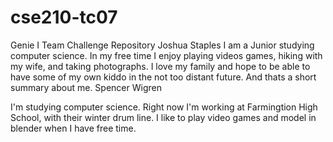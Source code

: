# cse210-tc07
Genie I Team Challenge Repository
Joshua Staples
I am a Junior studying computer science. In my free time I enjoy playing videos games, hiking with my wife, and taking photographs. I love my family and hope to be able to have some of my own kiddo in the not too distant future. And thats a short summary about me. Spencer Wigren

I'm studying computer science. Right now I'm working at Farmingtion High School, with their winter drum line. I like to play video games and model in blender when I have free time.
